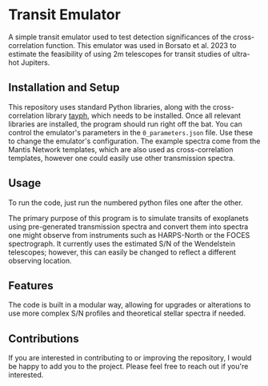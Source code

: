 # Transit Emulator

A simple transit emulator used to test detection significances of the cross-correlation function. This emulator was used in Borsato et al. 2023 to estimate the feasibility of using 2m telescopes for transit studies of ultra-hot Jupiters.

## Installation and Setup

This repository uses standard Python libraries, along with the cross-correlation library [tayph](https://github.com/Hoeijmakers/tayph), which needs to be installed. Once all relevant libraries are installed, the program should run right off the bat. You can control the emulator's parameters in the `0_parameters.json` file. Use these to change the emulator's configuration. The example spectra come from the Mantis Network templates, which are also used as cross-correlation templates, however one could easily use other transmission spectra.

## Usage
To run the code, just run the numbered python files one after the other. 

The primary purpose of this program is to simulate transits of exoplanets using pre-generated transmission spectra and convert them into spectra one might observe from instruments such as HARPS-North or the FOCES spectrograph. It currently uses the estimated S/N of the Wendelstein telescopes; however, this can easily be changed to reflect a different observing location.

## Features

The code is built in a modular way, allowing for upgrades or alterations to use more complex S/N profiles and theoretical stellar spectra if needed.

## Contributions

If you are interested in contributing to or improving the repository, I would be happy to add you to the project. Please feel free to reach out if you're interested.
